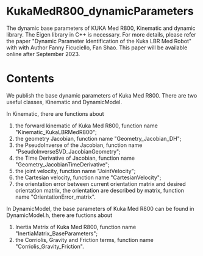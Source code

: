 # KukaMedR800_dynamicParameters
The dynamic base parameters of KUKA Med R800, Kinematic and dynamic library. The Eigen library in C++ is necessary. 
For more details, please refer the paper "Dynamic Parameter Identification of the Kuka LBR Med Robot" with with Author Fanny Ficuciello, Fan Shao. This paper will be available online after September 2023.

# Contents
We publish the base dynamic parameters of Kuka Med R800. There are two useful classes, Kinematic and DynamicModel. 

In Kinematic, there are functions about 
1) the forward kinematic of Kuka Med R800, function name "Kinematic_KukaLBRMedR800";
2) the geometry Jacobian, function name "Geometry_Jacobian_DH";
3) the PseudoInverse of the Jacobian, function name "PseudoInverseSVD_JacobianGeometry";
4) the Time Derivative of Jacobian, function name "Geometry_JacobianTimeDerivative";
5) the joint velocity, function name "JointVelocity";
6) the Cartesian velocity, function name "CartesianVelocity";
7) the orientation error between current orientation matrix and desired orientation matrix, the orientation are described by matrix, function name "OrientationError_matrix".

In DynamicModel, the base parameters of Kuka Med R800 can be found in DynamicModel.h, there are fuctions about
1. Inertia Matrix of Kuka Med R800, function name "InertiaMatrix_BaseParameters";
2. the Corriolis, Gravity and Friction terms, function name "Corriolis_Gravity_Friction".

